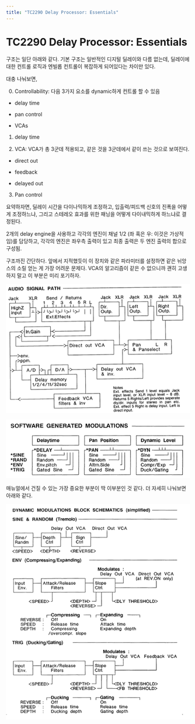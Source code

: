 ```yaml
---
title: "TC2290 Delay Processor: Essentials"
---
```

# TC2290 Delay Processor: Essentials


구조는 일단 아래와 같다. 기본 구조는 일반적인 디지털 딜레이와 다름 없는데, 딜레이에 대한 컨트롤 로직과 엔빌롭 컨트롤이 복잡하게 되어있다는 차이만 있다.




대충 나눠보면,




0) Controllability: 다음 3가지 요소를 dynamic하게 컨트롤 할 수 있음

- delay time

- pan control

- VCAs

1) delay time

2) VCA: VCA가 총 3군데 적용되고, 같은 것을 3군데에서 같이 쓰는 것으로 보여진다.

- direct out

- feedback

- delayed out

3) Pan control




요약하자면, 딜레이 시간을 다이나믹하게 조정하고, 입출력/피드백 신호의 진폭을 어떻게 조정하느냐, 그리고 스테레오 효과를 위한 패닝을 어떻게 다이내믹하게 하느냐로 결정된다.




2개의 delay engine을 사용하고 각각의 엔진이 채널 1/2 (좌 혹은 우: 이것은 가상적임)를 담당하고, 각각의 엔진은 좌우측 출력이 있고 최종 출력은 두 엔진 출력의 합으로 구성됨.




구조까진 간단하다. 앞에서 지적했듯이 이 장치와 같은 파라미터를 설정하면 같은 뉘앙스의 소릴 얻는 게 가장 어려운 문제다. VCA의 알고리즘이 같은 수 없으니까 괜히 고생하지 말고 이 부분은 미리 포기하자.









![image](/assets/images/f2f6a6315fbe88286b367b5d8fa48890.png)



![image](/assets/images/5d3ecea9b2ce8d8142cbac3feb34c200.png)




매뉴얼에서 건질 수 있는 가장 중요한 부분이 딱 이부분인 것 같다. 더 자세히 나눠보면 아래와 같다. 






![image](/assets/images/d874d3fa2680f0aa16f16862472ad3bb.png)





